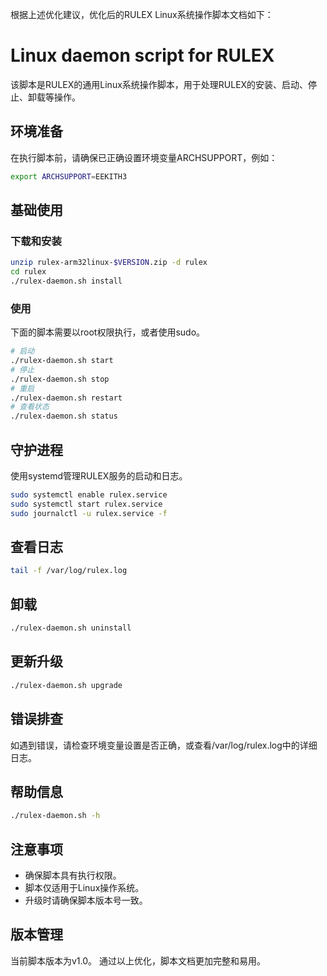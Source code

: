 根据上述优化建议，优化后的RULEX Linux系统操作脚本文档如下：
# Linux daemon script for RULEX
该脚本是RULEX的通用Linux系统操作脚本，用于处理RULEX的安装、启动、停止、卸载等操作。
## 环境准备
在执行脚本前，请确保已正确设置环境变量ARCHSUPPORT，例如：
```sh
export ARCHSUPPORT=EEKITH3
```
## 基础使用
### 下载和安装
```sh
unzip rulex-arm32linux-$VERSION.zip -d rulex
cd rulex
./rulex-daemon.sh install
```
### 使用
下面的脚本需要以root权限执行，或者使用sudo。
```bash
# 启动
./rulex-daemon.sh start
# 停止
./rulex-daemon.sh stop
# 重启
./rulex-daemon.sh restart
# 查看状态
./rulex-daemon.sh status
```
## 守护进程
使用systemd管理RULEX服务的启动和日志。
```sh
sudo systemctl enable rulex.service
sudo systemctl start rulex.service
sudo journalctl -u rulex.service -f
```
## 查看日志
```sh
tail -f /var/log/rulex.log
```
## 卸载
```sh
./rulex-daemon.sh uninstall
```
## 更新升级
```sh
./rulex-daemon.sh upgrade
```
## 错误排查
如遇到错误，请检查环境变量设置是否正确，或查看/var/log/rulex.log中的详细日志。
## 帮助信息
```sh
./rulex-daemon.sh -h
```
## 注意事项
- 确保脚本具有执行权限。
- 脚本仅适用于Linux操作系统。
- 升级时请确保脚本版本号一致。
## 版本管理
当前脚本版本为v1.0。
通过以上优化，脚本文档更加完整和易用。
